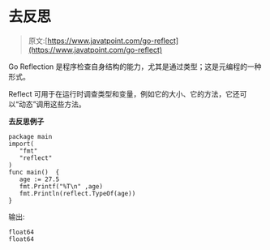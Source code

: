 # 去反思

> 原文:[https://www.javatpoint.com/go-reflect](https://www.javatpoint.com/go-reflect)

Go Reflection 是程序检查自身结构的能力，尤其是通过类型；这是元编程的一种形式。

Reflect 可用于在运行时调查类型和变量，例如它的大小、它的方法，它还可以“动态”调用这些方法。

**去反思例子**

```
package main
import(
   "fmt"
   "reflect"
)
func main()  {
   age := 27.5
   fmt.Printf("%T\n" ,age)
   fmt.Println(reflect.TypeOf(age))
}

```

输出:

```
float64
float64

```